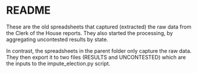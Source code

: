 # README

These are the old spreadsheets that captured (extracted) the raw data from the Clerk of the House reports. They also started the processing, by aggregating uncontested results by state. 

In contrast, the spreadsheets in the parent folder only capture the raw data. They then export it to two files (RESULTS and UNCONTESTED) which are the inputs to the impute_election.py script.

